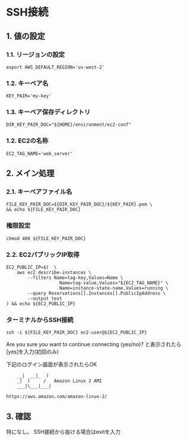 <!-- omit in toc -->
# SSH接続

## 1. 値の設定

### 1.1. リージョンの設定

    export AWS_DEFAULT_REGION='us-west-2'

### 1.2. キーペア名

    KEY_PAIR='my-key'

### 1.3. キーペア保存ディレクトリ

    DIR_KEY_PAIR_DOC="${HOME}/environment/ec2-conf"

### 1.2. EC2の名称

    EC2_TAG_NAME='web_server'

## 2. メイン処理

### 2.1. キーペアファイル名

    FILE_KEY_PAIR_DOC=${DIR_KEY_PAIR_DOC}/${KEY_PAIR}.pem \
    && echo ${FILE_KEY_PAIR_DOC}

### 権限設定

    chmod 400 ${FILE_KEY_PAIR_DOC}

### 2.2. EC2パブリックIP取得

    EC2_PUBLIC_IP=$(  \
        aws ec2 describe-instances \
            --filters Name=tag-key,Values=Name \
                        Name=tag-value,Values="${EC2_TAG_NAME}" \
                        Name=instance-state-name,Values=running \
            --query Reservations[].Instances[].PublicIpAddress \
            --output text
    ) && echo ${EC2_PUBLIC_IP}

### ターミナルからSSH接続

    ssh -i ${FILE_KEY_PAIR_DOC} ec2-user@${EC2_PUBLIC_IP}

Are you sure you want to continue connecting (yes/no)?  と表示されたら[yes]を入力(初回のみ)

下記のログイン画面が表示されたらOK

        __|  __|_  )
        _|  (     /   Amazon Linux 2 AMI
        ___|\___|___|

    https://aws.amazon.com/amazon-linux-2/

## 3. 確認

特になし。
SSH接続から抜ける場合はexitを入力
